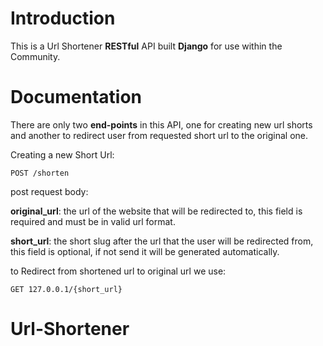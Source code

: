 # Introduction 

This is a Url Shortener **RESTful** API built **Django** for use within the Community.

# Documentation 

There are only two **end-points** in this API, one for creating new url shorts and another to redirect user from requested short url to the original one.   

Creating a new Short Url:
      
    POST /shorten  

post request body:     
 
**original_url**: the url of the website that will be redirected to, this field is required and must be in valid url format.    

**short_url**: the short slug after the url that the user will be redirected from, this field is optional, if not send it will be generated automatically.

to Redirect from shortened url to original url we use:       
   
    GET 127.0.0.1/{short_url}
# Url-Shortener
